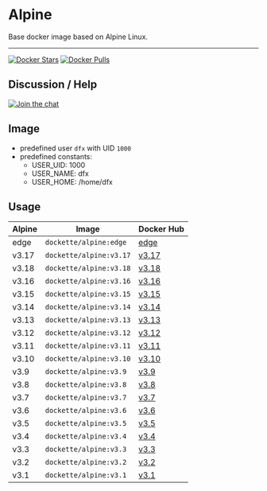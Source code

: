 # Alpine

Base docker image based on Alpine Linux.

-----

[![Docker Stars](https://img.shields.io/docker/stars/dockette/alpine.svg?style=flat)](https://hub.docker.com/r/dockette/alpine/)
[![Docker Pulls](https://img.shields.io/docker/pulls/dockette/alpine.svg?style=flat)](https://hub.docker.com/r/dockette/alpine/)

## Discussion / Help

[![Join the chat](https://img.shields.io/gitter/room/dockette/dockette.svg?style=flat-square)](https://gitter.im/contributte/contributte?utm_source=badge&utm_medium=badge&utm_campaign=pr-badge&utm_content=badge)

## Image

- predefined user `dfx` with UID `1000`
- predefined constants:
    - USER_UID: 1000
    - USER_NAME: dfx
    - USER_HOME: /home/dfx

## Usage

| Alpine | Image                   | Docker Hub |
|--------|-------------------------|------------|
| edge   | `dockette/alpine:edge`  | [edge](https://hub.docker.com/r/dockette/alpine)  |
| v3.17  | `dockette/alpine:v3.17` | [v3.17](https://hub.docker.com/r/dockette/alpine) |
| v3.18  | `dockette/alpine:v3.18` | [v3.18](https://hub.docker.com/r/dockette/alpine) |
| v3.16  | `dockette/alpine:v3.16` | [v3.16](https://hub.docker.com/r/dockette/alpine) |
| v3.15  | `dockette/alpine:v3.15` | [v3.15](https://hub.docker.com/r/dockette/alpine) |
| v3.14  | `dockette/alpine:v3.14` | [v3.14](https://hub.docker.com/r/dockette/alpine) |
| v3.13  | `dockette/alpine:v3.13` | [v3.13](https://hub.docker.com/r/dockette/alpine) |
| v3.12  | `dockette/alpine:v3.12` | [v3.12](https://hub.docker.com/r/dockette/alpine) |
| v3.11  | `dockette/alpine:v3.11` | [v3.11](https://hub.docker.com/r/dockette/alpine) |
| v3.10  | `dockette/alpine:v3.10` | [v3.10](https://hub.docker.com/r/dockette/alpine) |
| v3.9   | `dockette/alpine:v3.9`  | [v3.9](https://hub.docker.com/r/dockette/alpine)  |
| v3.8   | `dockette/alpine:v3.8`  | [v3.8](https://hub.docker.com/r/dockette/alpine)  |
| v3.7   | `dockette/alpine:v3.7`  | [v3.7](https://hub.docker.com/r/dockette/alpine)  |
| v3.6   | `dockette/alpine:v3.6`  | [v3.6](https://hub.docker.com/r/dockette/alpine)  |
| v3.5   | `dockette/alpine:v3.5`  | [v3.5](https://hub.docker.com/r/dockette/alpine)  |
| v3.4   | `dockette/alpine:v3.4`  | [v3.4](https://hub.docker.com/r/dockette/alpine)  |
| v3.3   | `dockette/alpine:v3.3`  | [v3.3](https://hub.docker.com/r/dockette/alpine)  |
| v3.2   | `dockette/alpine:v3.2`  | [v3.2](https://hub.docker.com/r/dockette/alpine)  |
| v3.1   | `dockette/alpine:v3.1`  | [v3.1](https://hub.docker.com/r/dockette/alpine)  |
